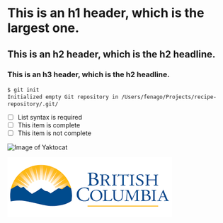 # This is an h1 header, which is the largest one.
## This is an h2 header, which is the h2 headline.
### This is an h3 header, which is the h2 headline.

```
$ git init
Initialized empty Git repository in /Users/fenago/Projects/recipe-repository/.git/
```

- [ ] List syntax is required
- [ ] This item is complete
- [ ] This item is not complete

![Image of Yaktocat](https://raw.githubusercontent.com/fenago/communicate-using-markdown/master/yaktocat.png)

![Image of BC](https://github.com/bmanhk/communicate-using-markdown/blob/main/download.png)
